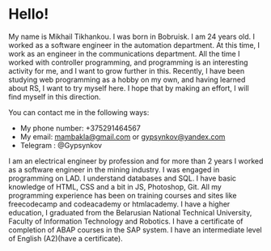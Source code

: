 # Hello! #


My name is Mikhail Tikhankou. I was born in Bobruisk. I am 24 years old. I worked  as a software engineer in the automation department. At this time, I work as an engineer in the communications department. All the time I worked with controller programming, and programming is an interesting activity for me, and I want to grow further in this. Recently, I have been studying web programming as a hobby on my own, and having learned about RS, I want to try myself here. I hope that by making an effort, I will find myself in this direction.


You can contact me in the following ways:
  * My phone number: +375291464567
  * My email: mambakla@gmail.com or gypsynkov@yandex.com
  * Telegram : @Gypsynkov
  
  
I am an electrical engineer by profession and for more than 2 years I worked as a software engineer in the mining industry.
I was engaged in programming on LAD. I understand databases and SQL. I have basic knowledge of HTML, CSS and a bit in JS, Photoshop, Git. All my programming experience has been on training courses and sites like freecodecamp and codeacademy or htmlacademy.
I have a higher education, I graduated from the Belarusian National Technical University, Faculty of Information Technology and Robotics.
I have a certificate of completion of ABAP courses in the SAP system. 
I have an intermediate level of English (A2)(have a certificate).

